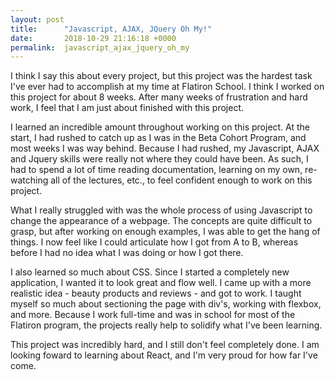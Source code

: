 ```yaml
---
layout: post
title:      "Javascript, AJAX, JQuery Oh My!"
date:       2018-10-29 21:16:18 +0000
permalink:  javascript_ajax_jquery_oh_my
---
```



I think I say this about every project, but this project was the hardest task I've ever had to accomplish at my time at Flatiron School. I think I worked on this project for about 8 weeks. After many weeks of frustration and hard work, I feel that I am just about finished with this project.

I learned an incredible amount throughout working on this project. At the start, I had rushed to catch up as I was in the Beta Cohort Program, and most weeks I was way behind. Because I had rushed, my Javascript, AJAX and Jquery skills were really not where they could have been. As such, I had to spend a lot of time reading documentation, learning on my own, re-watching all of the lectures, etc., to feel confident enough to work on this project.

What I really struggled with was the whole process of using Javascript to change the appearance of a webpage. The concepts are quite difficult to grasp, but after working on enough examples, I was able to get the hang of things. I now feel like I could articulate how I got from A to B, whereas before I had no idea what I was doing or how I got there.

I also learned so much about CSS. Since I started a completely new application, I wanted it to look great and flow well. I came up with a more realistic idea - beauty products and reviews - and got to work. I taught myself so much about sectioning the page with div's, working with flexbox, and more. Because I work full-time and was in school for most of the Flatiron program, the projects really help to solidify what I've been learning. 

This project was incredibly hard, and I still don't feel completely done. I am looking foward to learning about React, and I'm very proud for how far I've come.
